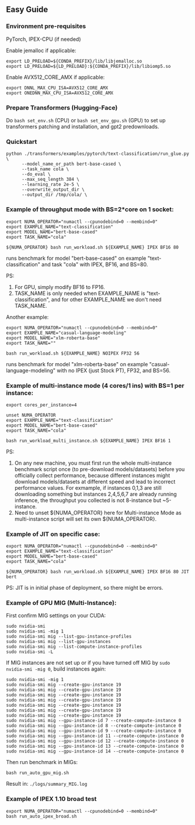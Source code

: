 ## Easy Guide

### Environment pre-requisites
PyTorch, IPEX-CPU (if needed)

Enable jemalloc if applicable:
```
export LD_PRELOAD=${CONDA_PREFIX}/lib/libjemalloc.so
export LD_PRELOAD=${LD_PRELOAD}:${CONDA_PREFIX}/lib/libiomp5.so
```
Enable AVX512_CORE_AMX if applicable:
```
export DNNL_MAX_CPU_ISA=AVX512_CORE_AMX
export ONEDNN_MAX_CPU_ISA=AVX512_CORE_AMX
```

### Prepare Transformers (Hugging-Face)
Do ```bash set_env.sh``` (CPU) or ```bash set_env_gpu.sh``` (GPU) to set up transformers patching and installation, and gpt2 predownloads.

### Quickstart
```
python ./transformers/examples/pytorch/text-classification/run_glue.py \
      --model_name_or_path bert-base-cased \
      --task_name cola \
      --do_eval \
      --max_seq_length 384 \
      --learning_rate 2e-5 \
      --overwrite_output_dir \
      --output_dir /tmp/cola/ \
```

### Example of throughput mode with BS=2*core on 1 socket:
```
export NUMA_OPERATOR="numactl --cpunodebind=0 --membind=0"
export EXAMPLE_NAME="text-classification"
export MODEL_NAME="bert-base-cased"
export TASK_NAME="cola"

${NUMA_OPERATOR} bash run_workload.sh ${EXAMPLE_NAME} IPEX BF16 80
```
runs benchmark for model "bert-base-cased" on example "text-classification" and task "cola" with IPEX, BF16, and BS=80. 

PS: 

1. For GPU, simply modify BF16 to FP16.
2. TASK_NAME is only needed when EXAMPLE_NAME is "text-classification", and for other EXAMPLE_NAME we don't need TASK_NAME.

Another example:
```
export NUMA_OPERATOR="numactl --cpunodebind=0 --membind=0"
export EXAMPLE_NAME="casual-language-modeling"
export MODEL_NAME="xlm-roberta-base"
export TASK_NAME=""

bash run_workload.sh ${EXAMPLE_NAME} NOIPEX FP32 56
```
runs benchmark for model "xlm-roberta-base" on example "casual-language-modeling" with no IPEX (just Stock PT), FP32, and BS=56.

### Example of multi-instance mode (4 cores/1 ins) with BS=1 per instance:
```
export cores_per_instance=4
```
```
unset NUMA_OPERATOR
export EXAMPLE_NAME="text-classification"
export MODEL_NAME="bert-base-cased"
export TASK_NAME="cola"

bash run_workload_multi_instance.sh ${EXAMPLE_NAME} IPEX BF16 1
```
PS:

1. On any new machine, you must first run the whole multi-instance benchmark script once (to pre-download models/datasets) before you officially collect performance, because different instances might download models/datasets at different speed and lead to incorrect performance values. For exmample, if instances 0,1,3 are still downloading something but instances 2,4,5,6,7 are already running inference, the throughput you collected is not 8-instance but ~5-instance.
2. Need to unset ${NUMA_OPERATOR} here for Multi-instance Mode as multi-instance script will set its own ${NUMA_OPERATOR}.

### Example of JIT on specific case:
```
export NUMA_OPERATOR="numactl --cpunodebind=0 --membind=0"
export EXAMPLE_NAME="text-classification"
export MODEL_NAME="bert-base-cased"
export TASK_NAME="cola"

${NUMA_OPERATOR} bash run_workload.sh ${EXAMPLE_NAME} IPEX BF16 80 JIT bert
```
PS: JIT is in initial phase of deployment, so there might be errors.

### Example of GPU MIG (Multi-Instance):
First confirm MIG settings on your CUDA:
```
sudo nvidia-smi
sudo nvidia-smi -mig 1
sudo nvidia-smi mig --list-gpu-instance-profiles
sudo nvidia-smi mig --list-gpu-instances
sudo nvidia-smi mig --list-compute-instance-profiles
sudo nvidia-smi -L
```
If MIG instances are not set up or if you have turned off MIG by ```sudo nvidia-smi -mig 0```, build instances again:
```
sudo nvidia-smi -mig 1
sudo nvidia-smi mig --create-gpu-instance 19
sudo nvidia-smi mig --create-gpu-instance 19
sudo nvidia-smi mig --create-gpu-instance 19
sudo nvidia-smi mig --create-gpu-instance 19
sudo nvidia-smi mig --create-gpu-instance 19
sudo nvidia-smi mig --create-gpu-instance 19
sudo nvidia-smi mig --create-gpu-instance 19
sudo nvidia-smi mig --gpu-instance-id 7 --create-compute-instance 0
sudo nvidia-smi mig --gpu-instance-id 8 --create-compute-instance 0
sudo nvidia-smi mig --gpu-instance-id 9 --create-compute-instance 0
sudo nvidia-smi mig --gpu-instance-id 11 --create-compute-instance 0
sudo nvidia-smi mig --gpu-instance-id 12 --create-compute-instance 0
sudo nvidia-smi mig --gpu-instance-id 13 --create-compute-instance 0
sudo nvidia-smi mig --gpu-instance-id 14 --create-compute-instance 0
```
Then run benchmark in MIGs:
```
bash run_auto_gpu_mig.sh
```
Result in: ```./logs/summary_MIG.log```

### Example of IPEX 1.10 broad test
```
export NUMA_OPERATOR="numactl --cpunodebind=0 --membind=0"
bash run_auto_ipex_broad.sh
```
